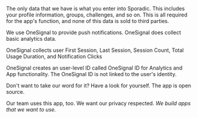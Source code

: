 The only data that we have is what you enter into Sporadic. This includes your profile information, groups, challenges, and so on. This is all required for the app's function, and none of this data is sold to third parties.

We use OneSignal to provide push notifications. OneSignal does collect basic analytics data.

OneSignal collects user First Session, Last Session, Session Count, Total Usage Duration, and Notification Clicks

OneSignal creates an user-level ID called OneSignal ID for Analytics and App functionality. The OneSignal ID is not linked to the user's identity.

Don't want to take our word for it? Have a look for yourself. The app is open source.

Our team uses this app, too. We want our privacy respected. *We build apps that we want to use.*
